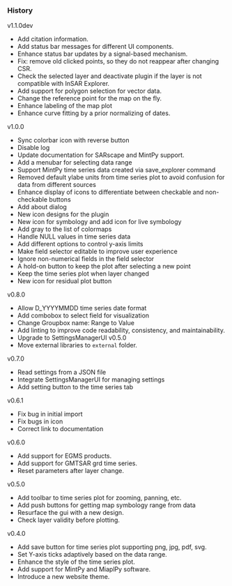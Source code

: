 ### History

v1.1.0dev
- Add citation information.
- Add status bar messages for different UI components.
- Enhance status bar updates by a signal-based mechanism.
- Fix: remove old clicked points, so they do not reappear after changing CSR.
- Check the selected layer and deactivate plugin if the layer is not compatible with InSAR Explorer.
- Add support for polygon selection for vector data.
- Change the reference point for the map on the fly.
- Enhance labeling of the map plot
- Enhance curve fitting by a prior normalizing of dates.

v1.0.0
- Sync colorbar icon with reverse button
- Disable log
- Update documentation for SARscape and MintPy support.
- Add a menubar for selecting data range
- Support MintPy time series data created via save_explorer command
- Removed default ylabe units from time series plot to avoid confusion for data from different sources
- Enhance display of icons to differentiate between checkable and non-checkable buttons
- Add about dialog
- New icon designs for the plugin
- New icon for symbology and add icon for live symbology 
- Add gray to the list of colormaps
- Handle NULL values in time series data
- Add different options to control y-axis limits
- Make field selector editable to improve user experience
- Ignore non-numerical fields in the field selector
- A hold-on button to keep the plot after selecting a new point
- Keep the time series plot when layer changed
- New icon for residual plot button

v0.8.0
- Allow D_YYYYMMDD time series date format
- Add combobox to select field for visualization
- Change Groupbox name: Range to Value
- Add linting to improve code readability, consistency, and maintainability.
- Upgrade to SettingsManagerUI v0.5.0
- Move external libraries to `external` folder.


v0.7.0
- Read settings from a JSON file
- Integrate SettingsManagerUI for managing settings
- Add setting button to the time series tab

v0.6.1
- Fix bug in initial import
- Fix bugs in icon
- Correct link to documentation


v0.6.0
- Add support for EGMS products.
- Add support for GMTSAR grd time series.
- Reset parameters after layer change.


v0.5.0
- Add toolbar to time series plot for zooming, panning, etc.
- Add push buttons for getting map symbology range from data
- Resurface the gui with a new design.
- Check layer validity before plotting.

v0.4.0
- Add save button for time series plot supporting png, jpg, pdf, svg.
- Set Y-axis ticks adaptively based on the data range.
- Enhance the style of the time series plot.
- Add support for MintPy and MiaplPy software.
- Introduce a new website theme.